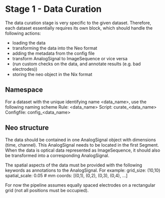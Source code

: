 # Stage 1 - Data Curation
<!-- ToDo: How to mark the capabilities of the dataset -->

The data curation stage is very specific to the given dataset. Therefore,
each dataset essentially requires its own block, which should handle the
following actions:
* loading the data
* transforming the data into the Neo format
* adding the metadata from the config file
* transform AnalogSignal to ImageSequence or vice versa
* (run custom checks on the data, and annotate results (e.g. bad electrodes))
* storing the neo object in the Nix format

## Namespace
For a dataset with the unique identifying name <data_name>,
use the following naming scheme
Rule: <data_name>
Script: curate_<data_name>
Configfile: config_<data_name>

## Neo structure
The data should be contained in one AnalogSignal object with dimensions
(time, channel). This AnalogSignal needs to be located in the
first Segment. When the data is optical data represented as ImageSequence, it
should also be transformed into a corresponding AnalogSignal.

The spatial aspects of the data must be provided with the following keywords
as annotations to the AnalogSignal. For example:
grid_size: (10,10)
spatial_scale: 0.05  # mm
coords: [(0,1), (0,2), (0,3), (0,4), ...]

For now the pipeline assumes equally spaced electrodes on a rectangular grid
(not all positions must be occupied).
